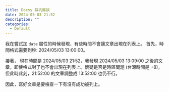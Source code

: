 ```yaml
---
title: Docsy 踩坑雜談
date: 2024-05-03 21:52
description: ""
categories:
  - Default
---
```


我在嘗試加 `date` 屬性的時候發現，有些時間不會讓文章出現在列表上。
首先，時間格式需要到秒:  2024/05/03 13:00:00。

接著， 現在時間是 2024/05/03 21:52，我發現  2024/05/03 13:09:00 之後的文章，即使格式對了也不會出現在列表上。懷疑是否是時區問題 (台灣時間是 +8)，但此時此刻，21:52:00 的文章調整成 13:52:00 也仍不行。

因此，寫好文章是要檢查一下有沒有成功被列上。
